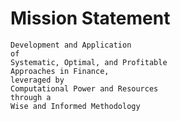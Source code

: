 
# Mission Statement

    Development and Application 
    of 
    Systematic, Optimal, and Profitable 
    Approaches in Finance, 
    leveraged by 
    Computational Power and Resources 
    through a 
    Wise and Informed Methodology

<!-- check here! https://www.spacex.com/mission/ -->
